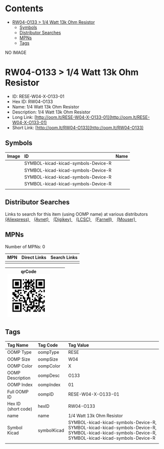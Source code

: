 



Contents
========

* [RW04-O133 > 1/4 Watt 13k Ohm Resistor](#rw04-o133--14-watt-13k-ohm-resistor)
	* [Symbols](#symbols)
	* [Distributor Searches](#distributor-searches)
	* [MPNs](#mpns)
	* [Tags](#tags)
  
NO IMAGE  
# RW04-O133 > 1/4 Watt 13k Ohm Resistor

- ID: RESE-W04-X-O133-01
- Hex ID: RW04-O133
- Name: 1/4 Watt 13k Ohm Resistor
- Description: 1/4 Watt 13k Ohm Resistor
- Long Link: [http://oom.lt/RESE-W04-X-O133-01](http://oom.lt/RESE-W04-X-O133-01)
- Short Link: [http://oom.lt/RW04-O133](http://oom.lt/RW04-O133)

## Symbols
  

|Image|ID|Name|
| :--- | :--- | :--- |
|![]()|SYMBOL-kicad-kicad-symbols-Device-R||
|![]()|SYMBOL-kicad-kicad-symbols-Device-R||
|![]()|SYMBOL-kicad-kicad-symbols-Device-R||
|![]()|SYMBOL-kicad-kicad-symbols-Device-R||
||||

## Distributor Searches
  
Links to search for this item (using OOMP name) at various distributors  
[(Aliexpress) ](https://www.aliexpress.com/wholesale?SearchText=11171/4+Watt+13k+Ohm+Resistor)&nbsp;&nbsp;&nbsp;[(Avnet) ](https://www.avnet.com/shop/us/search/1/4+Watt+13k+Ohm+Resistor)&nbsp;&nbsp;&nbsp;[(Digikey) ](https://www.digikey.co.uk/en/products/result?s=1/4+Watt+13k+Ohm+Resistor)&nbsp;&nbsp;&nbsp;[(LCSC) ](https://www.lcsc.com/search?q=1/4+Watt+13k+Ohm+Resistor)&nbsp;&nbsp;&nbsp;[(Farnell) ](https://uk.farnell.com/search?st=1/4+Watt+13k+Ohm+Resistor)&nbsp;&nbsp;&nbsp;[(Mouser) ](https://www.mouser.com/c/?q=1/4+Watt+13k+Ohm+Resistor)&nbsp;&nbsp;&nbsp;
## MPNs
  
Number of MPNs: 0  

|MPN|Direct Links|Search Links|
| :--- | :--- | :--- |
||||
  

|qrCode<br>[![](https://raw.githubusercontent.com/oomlout/oomlout_OOMP_parts_V2/main/RESE/W04/X/O133/01/qrCode_140.png)](https://github.com/oomlout/oomlout_OOMP_parts_V2/tree/main/RESE/W04/X/O133/01/qrCode.png)||||
| :---: | :---: | :---: | :---: |

## Tags
  

|Tag Name|Tag Code|Tag Value|
| :--- | :--- | :--- |
|OOMP Type|oompType|RESE|
|OOMP Size|oompSize|W04|
|OOMP Color|oompColor|X|
|OOMP Description|oompDesc|O133|
|OOMP Index|oompIndex|01|
|Full OOMP ID|oompID|RESE-W04-X-O133-01|
|Hex ID (short code)|hexID|RW04-O133|
|name|name|1/4 Watt 13k Ohm Resistor|
|Symbol Kicad|symbolKicad|SYMBOL-kicad-kicad-symbols-Device-R, SYMBOL-kicad-kicad-symbols-Device-R, SYMBOL-kicad-kicad-symbols-Device-R, SYMBOL-kicad-kicad-symbols-Device-R|
||||
